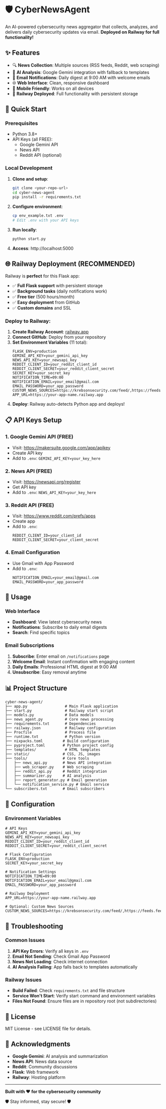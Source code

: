 # 🛡️ CyberNewsAgent

An AI-powered cybersecurity news aggregator that collects, analyzes, and delivers daily cybersecurity updates via email. **Deployed on Railway for full functionality!**

## ✨ Features

- 🔍 **News Collection**: Multiple sources (RSS feeds, Reddit, web scraping)
- 🤖 **AI Analysis**: Google Gemini integration with fallback to templates
- 📧 **Email Notifications**: Daily digest at 9:00 AM with welcome emails
- 🌐 **Web Interface**: Clean, responsive dashboard
- 📱 **Mobile Friendly**: Works on all devices
- 🚀 **Railway Deployed**: Full functionality with persistent storage

## 🚀 Quick Start

### Prerequisites
- Python 3.8+
- API Keys (all FREE):
  - Google Gemini API
  - News API
  - Reddit API (optional)

### Local Development

1. **Clone and setup**:
   ```bash
   git clone <your-repo-url>
   cd cyber-news-agent
   pip install -r requirements.txt
   ```

2. **Configure environment**:
   ```bash
   cp env_example.txt .env
   # Edit .env with your API keys
   ```

3. **Run locally**:
   ```bash
   python start.py
   ```

4. **Access**: http://localhost:5000

## 🌐 Railway Deployment (RECOMMENDED)

Railway is **perfect** for this Flask app:

- ✅ **Full Flask support** with persistent storage
- ✅ **Background tasks** (daily notifications work)
- ✅ **Free tier** (500 hours/month)
- ✅ **Easy deployment** from GitHub
- ✅ **Custom domains** and SSL

### Deploy to Railway:

1. **Create Railway Account**: [railway.app](https://railway.app)
2. **Connect GitHub**: Deploy from your repository
3. **Set Environment Variables** (11 total):
   ```
   FLASK_ENV=production
   GEMINI_API_KEY=your_gemini_api_key
   NEWS_API_KEY=your_newsapi_key
   REDDIT_CLIENT_ID=your_reddit_client_id
   REDDIT_CLIENT_SECRET=your_reddit_client_secret
   SECRET_KEY=your_secret_key
   NOTIFICATION_TIME=09:00
   NOTIFICATION_EMAIL=your_email@gmail.com
   EMAIL_PASSWORD=your_app_password
   CUSTOM_NEWS_SOURCES=https://krebsonsecurity.com/feed/,https://feeds.feedburner.com/SecurityWeek
   APP_URL=https://your-app-name.railway.app
   ```
4. **Deploy**: Railway auto-detects Python app and deploys!

## 📋 API Keys Setup

### 1. Google Gemini API (FREE)
- Visit: https://makersuite.google.com/app/apikey
- Create API key
- Add to `.env`: `GEMINI_API_KEY=your_key_here`

### 2. News API (FREE)
- Visit: https://newsapi.org/register
- Get API key
- Add to `.env`: `NEWS_API_KEY=your_key_here`

### 3. Reddit API (FREE)
- Visit: https://www.reddit.com/prefs/apps
- Create app
- Add to `.env`:
  ```
  REDDIT_CLIENT_ID=your_client_id
  REDDIT_CLIENT_SECRET=your_client_secret
  ```

### 4. Email Configuration
- Use Gmail with App Password
- Add to `.env`:
  ```
  NOTIFICATION_EMAIL=your_email@gmail.com
  EMAIL_PASSWORD=your_app_password
  ```

## 📱 Usage

### Web Interface
- **Dashboard**: View latest cybersecurity news
- **Notifications**: Subscribe to daily email digests
- **Search**: Find specific topics

### Email Subscriptions
1. **Subscribe**: Enter email on `/notifications` page
2. **Welcome Email**: Instant confirmation with engaging content
3. **Daily Emails**: Professional HTML digest at 9:00 AM
4. **Unsubscribe**: Easy removal anytime

## 📊 Project Structure

```
cyber-news-agent/
├── app.py                 # Main Flask application
├── start.py               # Railway start script
├── models.py              # Data models
├── news_agent.py          # Core news processing
├── requirements.txt       # Dependencies
├── railway.json           # Railway configuration
├── Procfile               # Process file
├── runtime.txt            # Python version
├── nixpacks.toml         # Build configuration
├── pyproject.toml        # Python project config
├── templates/             # HTML templates
├── static/               # CSS, JS, images
├── tools/                # Core tools
│   ├── news_api.py       # News API integration
│   ├── web_scraper.py    # Web scraping
│   ├── reddit_api.py     # Reddit integration
│   ├── summarizer.py     # AI analysis
│   ├── report_generator.py # Email generation
│   └── notification_service.py # Email service
└── subscribers.txt       # Email subscribers
```

## 🔧 Configuration

### Environment Variables
```env
# API Keys
GEMINI_API_KEY=your_gemini_api_key
NEWS_API_KEY=your_newsapi_key
REDDIT_CLIENT_ID=your_reddit_client_id
REDDIT_CLIENT_SECRET=your_reddit_client_secret

# Flask Configuration
FLASK_ENV=production
SECRET_KEY=your_secret_key

# Notification Settings
NOTIFICATION_TIME=09:00
NOTIFICATION_EMAIL=your_email@gmail.com
EMAIL_PASSWORD=your_app_password

# Railway Deployment
APP_URL=https://your-app-name.railway.app

# Optional: Custom News Sources
CUSTOM_NEWS_SOURCES=https://krebsonsecurity.com/feed/,https://feeds.feedburner.com/SecurityWeek
```

## 🚨 Troubleshooting

### Common Issues
1. **API Key Errors**: Verify all keys in `.env`
2. **Email Not Sending**: Check Gmail App Password
3. **News Not Loading**: Check internet connection
4. **AI Analysis Failing**: App falls back to templates automatically

### Railway Issues
- **Build Failed**: Check `requirements.txt` and file structure
- **Service Won't Start**: Verify start command and environment variables
- **Files Not Found**: Ensure files are in repository root (not subdirectories)

## 📄 License

MIT License - see LICENSE file for details.

## 🙏 Acknowledgments

- **Google Gemini**: AI analysis and summarization
- **News API**: News data source
- **Reddit**: Community discussions
- **Flask**: Web framework
- **Railway**: Hosting platform

---

**Built with ❤️ for the cybersecurity community**

🛡️ Stay informed, stay secure! 🛡️